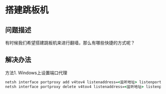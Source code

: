 # 搭建跳板机

## 问题描述

有时候我们希望搭建跳板机来进行翻墙，那么有哪些快捷的方式呢？

## 解决办法

方法1. Windows上设置端口代理

```cmd
netsh interface portproxy add v4tov4 listenaddress=<监听地址> listenport=<本地端口> connectaddress=<被代理服务器地址> connectport=<被代理服务器端口> protocol=tcp
netsh interface portproxy delete v4tov4 listenaddress=<监听地址> listenport=<本地端口> protocol=tcp
```
